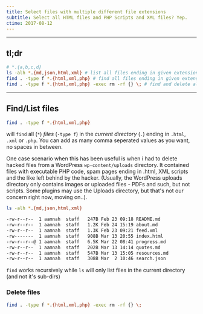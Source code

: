 ```yaml
---
title: Select files with multiple different file extensions
subtitle: Select all HTML files and PHP Scripts and XML files? Yep.
ctime: 2017-08-12
---
```


---

## tl;dr

```bash
# *.{a,b,c,d}
ls -alh *.{md,json,html,xml} # list all files ending in given extensions
find . -type f *.{html,xml,php} # find all files ending in given extensions
find . -type f *.{html,xml,php} -exec rm -rf {} \; # find and delete all files ending in given extensions
```
---

## Find/List files

```bash
find . -type f *.{html,xml,php}
```

will `find` all (`*`) _files_ (`-type f`) in the _current directory_ (`.`) ending in `.html`, `.xml` or `.php`. You can add as many comma seperated values as you want, no spaces in between.

One case scenario when this has been useful is when i had to delete hacked files from a WordPress `wp-content/uploads` directory. It contained files with executable PHP code, spam pages ending in .html, XML scripts and the like left behind by the hacker. (Usually, the WordPress uploads directory only contains images or uploaded files - PDFs and such, but not scripts. Some plugins may use the Uploads directory, but that's not our concern right now, moving on..).

```bash
ls -alh *.{md,json,html,xml}
```

```bash
-rw-r--r--  1 aamnah  staff   247B Feb 23 09:18 README.md
-rw-r--r--  1 aamnah  staff   1.2K Feb 24 15:19 about.md
-rw-r--r--  1 aamnah  staff   1.3K Feb 23 09:21 feed.xml
-rw-------  1 aamnah  staff   908B Mar 13 20:55 index.html
-rw-r--r--@ 1 aamnah  staff   6.5K Mar 22 08:41 progress.md
-rw-r--r--  1 aamnah  staff   202B Mar 13 14:14 quotes.md
-rw-r--r--  1 aamnah  staff   547B Mar 13 15:05 resources.md
-rw-r--r--  1 aamnah  staff   308B Mar  2 10:46 search.json
```

`find` works recursively while `ls` will only list files in the current directory (and not it's sub-dirs)

### Delete files

```bash
find . -type f *.{html,xml,php} -exec rm -rf {} \;
```